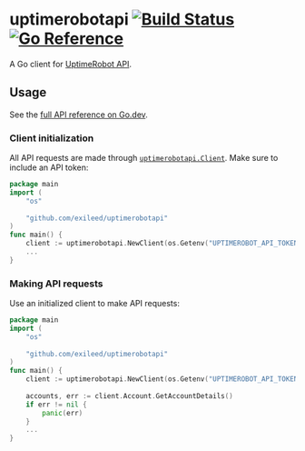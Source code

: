 # uptimerobotapi [![Build Status](https://github.com/exileed/uptimerobotapi/workflows/test/badge.svg)](https://github.com/exileed/uptimerobotapi/actions) [![Go Reference](https://pkg.go.dev/badge/github.com/exileed/uptimerobotapi.svg)](https://pkg.go.dev/github.com/exileed/uptimerobotapi)

A Go client for [UptimeRobot API](https://uptimerobot.com/api/).

## Usage

See the [full API reference on Go.dev](https://pkg.go.dev/github.com/exileed/uptimerobotapi).

### Client initialization

All API requests are made through [`uptimerobotapi.Client`](https://pkg.go.dev/github.com/exileed/uptimerobotapi#Client). Make sure to include an API token:

``` go
package main
import (
	"os"
	
	"github.com/exileed/uptimerobotapi"
)
func main() {
	client := uptimerobotapi.NewClient(os.Getenv("UPTIMEROBOT_API_TOKEN"))
	...
}
```

### Making API requests

Use an initialized client to make API requests:

``` go
package main
import (
	"os"
	
	"github.com/exileed/uptimerobotapi"
)
func main() {
	client := uptimerobotapi.NewClient(os.Getenv("UPTIMEROBOT_API_TOKEN"))
	
	accounts, err := client.Account.GetAccountDetails()
	if err != nil {
		panic(err)
	}
	...
}
```
